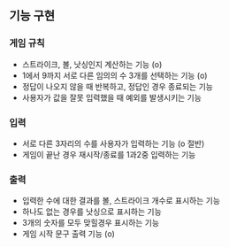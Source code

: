 ## 기능 구현
### 게임 규칙
- 스트라이크, 볼, 낫싱인지 계산하는 기능 (o)
- 1에서 9까지 서로 다른 임의의 수 3개를 선택하는 기능 (o)
- 정답이 나오지 않을 때 반복하고, 정답인 경우 종료되는 기능
- 사용자가 값을 잘못 입력했을 때 예외를 발생시키는 기능

### 입력
- 서로 다른 3자리의 수를 사용자가 입력하는 기능 (o 절반)
- 게임이 끝난 경우 재시작/종료를 1과2중 입력하는 기능

### 출력
- 입력한 수에 대한 결과를 볼, 스트라이크 개수로 표시하는 기능
- 하나도 없는 경우를 낫싱으로 표시하는 기능 
- 3개의 숫자를 모두 맞힐경우 표시하는 기능
- 게임 시작 문구 출력 기능 (o)